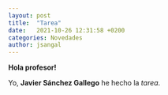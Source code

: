 ```yaml
---
layout: post
title:  "Tarea"
date:   2021-10-26 12:31:58 +0200
categories: Novedades
author: jsangal
---
```

**Hola profesor!**

Yo, **Javier Sánchez Gallego** he hecho la _tarea_.
